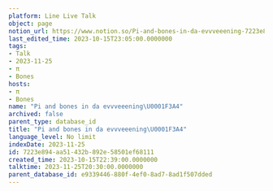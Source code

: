 ```yaml
---
platform: Line Live Talk
object: page
notion_url: https://www.notion.so/Pi-and-bones-in-da-evvveeening-7223e894aa51432b892e58501ef68111
last_edited_time: 2023-10-15T23:05:00.0000000
tags:
- Talk
- 2023-11-25
- π
- Bones
hosts:
- π
- Bones
name: "Pi and bones in da evvveeening\U0001F3A4"
archived: false
parent_type: database_id
title: "Pi and bones in da evvveeening\U0001F3A4"
language_level: No limit
indexDate: 2023-11-25
id: 7223e894-aa51-432b-892e-58501ef68111
created_time: 2023-10-15T22:39:00.0000000
talktime: 2023-11-25T20:30:00.0000000
parent_database_id: e9339446-880f-4ef0-8ad7-8ad1f507dded
---
```



   
   
   
   

   
























